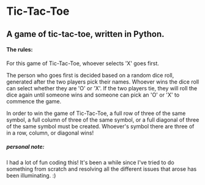 # Tic-Tac-Toe

## A game of tic-tac-toe, written in Python.

#### The rules:

For this game of Tic-Tac-Toe, whoever selects 'X' goes first.

The person who goes first is decided based on a random dice roll, generated after the two players pick their names. Whoever wins the dice roll can select whether they are 'O' or 'X'. If the two players tie, they will roll the dice again until someone wins and someone can pick an 'O' or 'X' to commence the game.

In order to win the game of Tic-Tac-Toe, a full row of three of the same symbol, a full column of three of the same symbol, or a full diagonal of three of the same symbol must be created. Whoever's symbol there are three of in a row, column, or diagonal wins!

##### personal note:
I had a lot of fun coding this! It's been a while since I've tried to do something from scratch and resolving all the different issues that arose has been illuminating. :)
